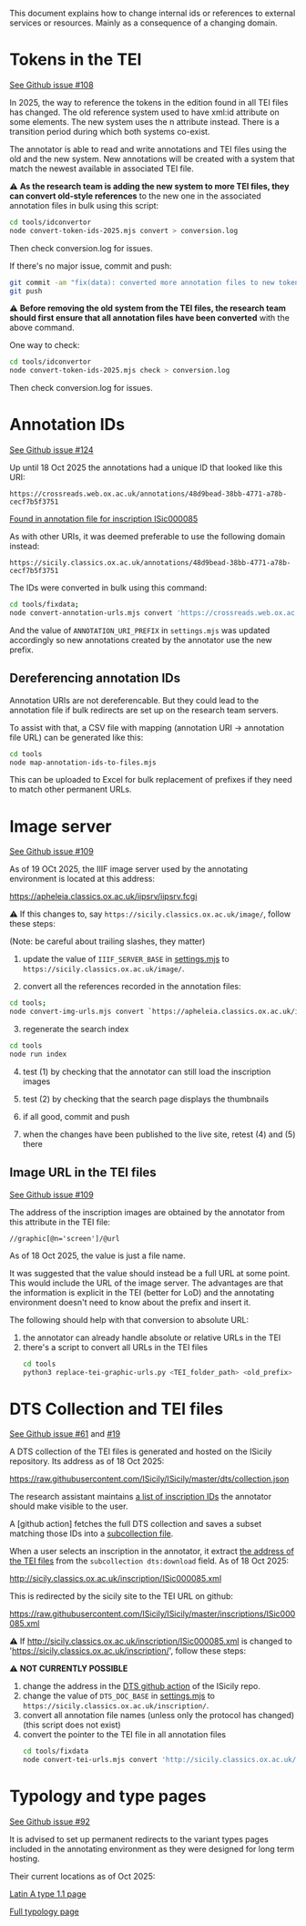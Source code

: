 This document explains how to change internal ids or references 
to external services or resources. 
Mainly as a consequence of a changing domain.

# Tokens in the TEI

[See Github issue #108](https://github.com/kingsdigitallab/crossreads/issues/gh-108)

In 2025, the way to reference the tokens in the edition 
found in all TEI files has changed.
The old reference system used to have xml:id attribute on some elements. 
The new system uses the n attribute instead.
There is a transition period during which both systems co-exist.

The annotator is able to read and write annotations and TEI files 
using the old and the new system. 
New annotations will be created with a system that match 
the newest available in associated TEI file.

⚠ **As the research team is adding the new system to more TEI files, 
they can convert old-style references** to the new one 
in the associated annotation files in bulk using this script:

```bash
cd tools/idconvertor
node convert-token-ids-2025.mjs convert > conversion.log
```

Then check conversion.log for issues.

If there's no major issue, commit and push:

```bash
git commit -am "fix(data): converted more annotation files to new token system; gh-108"
git push
```

⚠ **Before removing the old system from the TEI files, the research team 
should first ensure that all annotation files have been converted** 
with the above command.

One way to check:

```bash
cd tools/idconvertor
node convert-token-ids-2025.mjs check > conversion.log
```

Then check conversion.log for issues.

# Annotation IDs

[See Github issue #124](https://github.com/kingsdigitallab/crossreads/issues/124)

Up until 18 Oct 2025 the annotations had a unique ID that looked like this URI:

`https://crossreads.web.ox.ac.uk/annotations/48d9bead-38bb-4771-a78b-cecf7b5f3751`

[Found in annotation file for inscription ISic000085](https://github.com/kingsdigitallab/crossreads/blob/551ec5092b75ff4a60f6da426aa8bea270a18e58/annotations/sicily-classics-ox-ac-uk-inscription-isic000085-isic000085_tiled-tif.json#L273)

As with other URIs, it was deemed preferable to use the following domain
instead:

`https://sicily.classics.ox.ac.uk/annotations/48d9bead-38bb-4771-a78b-cecf7b5f3751`

The IDs were converted in bulk using this command:

```bash
cd tools/fixdata; 
node convert-annotation-urls.mjs convert 'https://crossreads.web.ox.ac.uk/annotations/' 'https://sicily.classics.ox.ac.uk/annotations/'
```

And the value of `ANNOTATION_URI_PREFIX` in `settings.mjs` was updated 
accordingly so new annotations created by the annotator use the new prefix. 

## Dereferencing annotation IDs

Annotation URIs are not dereferencable. 
But they could lead to the annotation file if bulk redirects are set up
on the research team servers.

To assist with that, a CSV file with mapping 
(annotation URI -> annotation file URL) can be generated like this:

```bash
cd tools
node map-annotation-ids-to-files.mjs
```

This can be uploaded to Excel for bulk replacement of prefixes 
if they need to match other permanent URLs.

# Image server

[See Github issue #109](https://github.com/kingsdigitallab/crossreads/issues/gh-109)

As of 19 OCt 2025, the IIIF image server used by the annotating environment
is located at this address:

https://apheleia.classics.ox.ac.uk/iipsrv/iipsrv.fcgi

⚠ If this changes to, say `https://sicily.classics.ox.ac.uk/image/`, 
follow these steps:

(Note: be careful about trailing slashes, they matter)

1. update the value of `IIIF_SERVER_BASE` in 
[settings.mjs](https://github.com/kingsdigitallab/crossreads/blob/551ec5092b75ff4a60f6da426aa8bea270a18e58/app/settings.mjs#L127) 
to `https://sicily.classics.ox.ac.uk/image/`.

2. convert all the references recorded in the annotation files:

```bash
cd tools;
node convert-img-urls.mjs convert `https://apheleia.classics.ox.ac.uk/iipsrv/iipsrv.fcgi?IIIF=` `https://sicily.classics.ox.ac.uk/image/`
```

3. regenerate the search index

```bash
cd tools
node run index
```

4. test (1) by checking that the annotator can still load the inscription images

5. test (2) by checking that the search page displays the thumbnails

6. if all good, commit and push

7. when the changes have been published to the live site, 
retest (4) and (5) there

## Image URL in the TEI files

[See Github issue #109](https://github.com/kingsdigitallab/crossreads/issues/gh-109)

The address of the inscription images are obtained by the annotator from this
attribute in the TEI file:

`//graphic[@n='screen']/@url`

As of 18 Oct 2025, the value is just a file name.

It was suggested that the value should instead be a full URL at some point.
This would include the URL of the image server. The advantages are that the
information is explicit in the TEI (better for LoD) and the annotating
environment doesn't need to know about the prefix and insert it.

The following should help with that conversion to absolute URL:

1. the annotator can already handle absolute or relative URLs in the TEI
2. there's a script to convert all URLs in the TEI files
    ```bash
    cd tools
    python3 replace-tei-graphic-urls.py <TEI_folder_path> <old_prefix> <new_prefix>
    ```

# DTS Collection and TEI files

[See Github issue #61](https://github.com/kingsdigitallab/crossreads/issues/gh-61)
and [#19](https://github.com/kingsdigitallab/crossreads/issues/gh-19)

A DTS collection of the TEI files is generated and hosted on the ISicily 
repository. Its address as of 18 Oct 2025:

https://raw.githubusercontent.com/ISicily/ISicily/master/dts/collection.json

The research assistant maintains [a list of inscription IDs](https://github.com/kingsdigitallab/crossreads/blob/551ec5092b75ff4a60f6da426aa8bea270a18e58/app/data/2023-08/inscriptions.json#L2) 
the annotator should make visible to the user.

A [github action] fetches the full DTS collection and saves a subset matching
those IDs into a [subcollection file](https://github.com/kingsdigitallab/crossreads/blob/551ec5092b75ff4a60f6da426aa8bea270a18e58/app/data/2023-08/collection.json#L41).

When a user selects an inscription in the annotator, 
it extract [the address of the TEI files](https://github.com/kingsdigitallab/crossreads/blob/551ec5092b75ff4a60f6da426aa8bea270a18e58/annotations/sicily-classics-ox-ac-uk-inscription-isic000085-isic000085_tiled-tif.json#L273) from the `subcollection dts:download` field. As of 18 Oct 2025:

http://sicily.classics.ox.ac.uk/inscription/ISic000085.xml

This is redirected by the sicily site to the TEI URL on github:

https://raw.githubusercontent.com/ISicily/ISicily/master/inscriptions/ISic000085.xml

⚠ If http://sicily.classics.ox.ac.uk/inscription/ISic000085.xml is changed to
'https://sicily.classics.ox.ac.uk/inscription/', follow these steps:

⚠ **NOT CURRENTLY POSSIBLE**

1. change the address in the [DTS github action](https://github.com/ISicily/ISicily/blob/1affe1cc8ea91e2c2eb99d7bf9c91c8293ffeb18/.github/workflows/updateCollection.yaml#L18) 
of the ISicily repo.
2. change the value of `DTS_DOC_BASE` in 
[settings.mjs](https://github.com/kingsdigitallab/crossreads/blob/551ec5092b75ff4a60f6da426aa8bea270a18e58/app/settings.mjs#L131) 
to `https://sicily.classics.ox.ac.uk/inscription/`.
3. convert all annotation file names (unless only the protocol has changed)
(this script does not exist)
4. convert the pointer to the TEI file in all annotation files 
    ```bash
    cd tools/fixdata
    node convert-tei-urls.mjs convert 'http://sicily.classics.ox.ac.uk/inscription/' 'https://sicily.classics.ox.ac.uk/inscription/'
    ```

# Typology and type pages

[See Github issue #92](https://github.com/kingsdigitallab/crossreads/issues/92)

It is advised to set up permanent redirects to the variant types pages
included in the annotating environment as they were designed for long term
hosting.

Their current locations as of Oct 2025:

[Latin A type 1.1 page](https://kingsdigitallab.github.io/crossreads/data/allographs/types/latin-A-type1.1.html)

[Full typology page](https://kingsdigitallab.github.io/crossreads/data/allographs/types/all.html#latin-A-type1.1)

